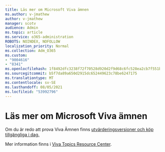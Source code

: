 ```yaml
---
title: Läs mer om Microsoft Viva ämnen
ms.author: v-jmathew
author: v-jmathew
manager: scotv
audience: Admin
ms.topic: article
ms.service: o365-administration
ROBOTS: NOINDEX, NOFOLLOW
localization_priority: Normal
ms.collection: Adm_O365
ms.custom:
- "9004616"
- "8341"
ms.openlocfilehash: 1f8492dfc3238f72f70528d920d2f9d68c6fc528ea2cb7f551b178c163255916
ms.sourcegitcommit: b5f7da89a650d2915dc652449623c78be6247175
ms.translationtype: MT
ms.contentlocale: sv-SE
ms.lasthandoff: 08/05/2021
ms.locfileid: "53992796"
---
```

# <a name="learn-more-about-microsoft-viva-topics"></a>Läs mer om Microsoft Viva ämnen

Om du är redo att prova Viva Ämnen finns [utvärderingsversioner och köp tillgängliga i dag.](https://aka.ms/BuyVivaTopics)

Mer information finns i [Viva Topics Resource Center](https://aka.ms/viva/topics/resources).
